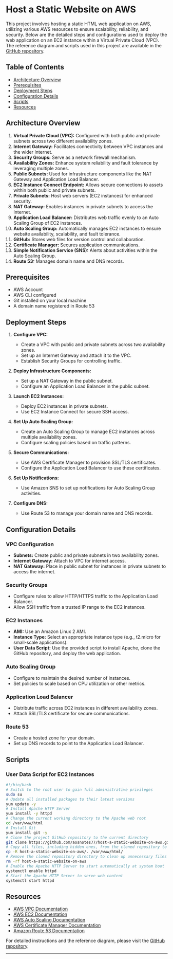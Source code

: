 # Host a Static Website on AWS

This project involves hosting a static HTML web application on AWS, utilizing various AWS resources to ensure scalability, reliability, and security. Below are the detailed steps and configurations used to deploy the web application on an EC2 instance within a Virtual Private Cloud (VPC). The reference diagram and scripts used in this project are available in the [GitHub repository](https://github.com/aosnotes77/host-a-static-website-on-aws).

## Table of Contents
- [Architecture Overview](#architecture-overview)
- [Prerequisites](#prerequisites)
- [Deployment Steps](#deployment-steps)
- [Configuration Details](#configuration-details)
- [Scripts](#scripts)
- [Resources](#resources)

## Architecture Overview
1. **Virtual Private Cloud (VPC):** Configured with both public and private subnets across two different availability zones.
2. **Internet Gateway:** Facilitates connectivity between VPC instances and the wider Internet.
3. **Security Groups:** Serve as a network firewall mechanism.
4. **Availability Zones:** Enhance system reliability and fault tolerance by leveraging multiple zones.
5. **Public Subnets:** Used for infrastructure components like the NAT Gateway and Application Load Balancer.
6. **EC2 Instance Connect Endpoint:** Allows secure connections to assets within both public and private subnets.
7. **Private Subnets:** Host web servers (EC2 instances) for enhanced security.
8. **NAT Gateway:** Enables instances in private subnets to access the Internet.
9. **Application Load Balancer:** Distributes web traffic evenly to an Auto Scaling Group of EC2 instances.
10. **Auto Scaling Group:** Automatically manages EC2 instances to ensure website availability, scalability, and fault tolerance.
11. **GitHub:** Stores web files for version control and collaboration.
12. **Certificate Manager:** Secures application communications.
13. **Simple Notification Service (SNS):** Alerts about activities within the Auto Scaling Group.
14. **Route 53:** Manages domain name and DNS records.

## Prerequisites
- AWS Account
- AWS CLI configured
- Git installed on your local machine
- A domain name registered in Route 53

## Deployment Steps

1. **Configure VPC:**
   - Create a VPC with public and private subnets across two availability zones.
   - Set up an Internet Gateway and attach it to the VPC.
   - Establish Security Groups for controlling traffic.

2. **Deploy Infrastructure Components:**
   - Set up a NAT Gateway in the public subnet.
   - Configure an Application Load Balancer in the public subnet.

3. **Launch EC2 Instances:**
   - Deploy EC2 instances in private subnets.
   - Use EC2 Instance Connect for secure SSH access.

4. **Set Up Auto Scaling Group:**
   - Create an Auto Scaling Group to manage EC2 instances across multiple availability zones.
   - Configure scaling policies based on traffic patterns.

5. **Secure Communications:**
   - Use AWS Certificate Manager to provision SSL/TLS certificates.
   - Configure the Application Load Balancer to use these certificates.

6. **Set Up Notifications:**
   - Use Amazon SNS to set up notifications for Auto Scaling Group activities.

7. **Configure DNS:**
   - Use Route 53 to manage your domain name and DNS records.

## Configuration Details

### VPC Configuration
- **Subnets:** Create public and private subnets in two availability zones.
- **Internet Gateway:** Attach to VPC for internet access.
- **NAT Gateway:** Place in public subnet for instances in private subnets to access the internet.

### Security Groups
- Configure rules to allow HTTP/HTTPS traffic to the Application Load Balancer.
- Allow SSH traffic from a trusted IP range to the EC2 instances.

### EC2 Instances
- **AMI:** Use an Amazon Linux 2 AMI.
- **Instance Type:** Select an appropriate instance type (e.g., t2.micro for small-scale applications).
- **User Data Script:** Use the provided script to install Apache, clone the GitHub repository, and deploy the web application.

### Auto Scaling Group
- Configure to maintain the desired number of instances.
- Set policies to scale based on CPU utilization or other metrics.

### Application Load Balancer
- Distribute traffic across EC2 instances in different availability zones.
- Attach SSL/TLS certificate for secure communications.

### Route 53
- Create a hosted zone for your domain.
- Set up DNS records to point to the Application Load Balancer.

## Scripts

### User Data Script for EC2 Instances
```bash
#!/bin/bash
# Switch to the root user to gain full administrative privileges
sudo su
# Update all installed packages to their latest versions
yum update -y
# Install Apache HTTP Server
yum install -y httpd
# Change the current working directory to the Apache web root
cd /var/www/html
# Install Git
yum install git -y
# Clone the project GitHub repository to the current directory
git clone https://github.com/aosnotes77/host-a-static-website-on-aws.git
# Copy all files, including hidden ones, from the cloned repository to the Apache web root
cp -R host-a-static-website-on-aws/. /var/www/html/
# Remove the cloned repository directory to clean up unnecessary files
rm -rf host-a-static-website-on-aws
# Enable the Apache HTTP Server to start automatically at system boot
systemctl enable httpd
# Start the Apache HTTP Server to serve web content
systemctl start httpd
```

## Resources
- [AWS VPC Documentation](https://docs.aws.amazon.com/vpc)
- [AWS EC2 Documentation](https://docs.aws.amazon.com/ec2)
- [AWS Auto Scaling Documentation](https://docs.aws.amazon.com/autoscaling)
- [AWS Certificate Manager Documentation](https://docs.aws.amazon.com/acm)
- [Amazon Route 53 Documentation](https://docs.aws.amazon.com/route53)

For detailed instructions and the reference diagram, please visit the [GitHub repository](https://github.com/aosnotes77/host-a-static-website-on-aws).

---
